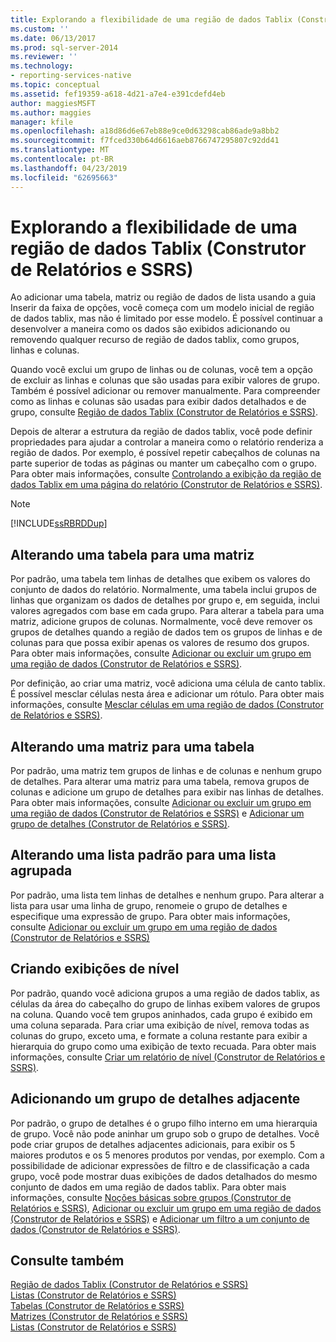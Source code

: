 ```yaml
---
title: Explorando a flexibilidade de uma região de dados Tablix (Construtor de Relatórios e SSRS) | Microsoft Docs
ms.custom: ''
ms.date: 06/13/2017
ms.prod: sql-server-2014
ms.reviewer: ''
ms.technology:
- reporting-services-native
ms.topic: conceptual
ms.assetid: fef19359-a618-4d21-a7e4-e391cdefd4eb
author: maggiesMSFT
ms.author: maggies
manager: kfile
ms.openlocfilehash: a18d86d6e67eb88e9ce0d63298cab86ade9a8bb2
ms.sourcegitcommit: f7fced330b64d6616aeb8766747295807c92dd41
ms.translationtype: MT
ms.contentlocale: pt-BR
ms.lasthandoff: 04/23/2019
ms.locfileid: "62695663"
---
```

# <a name="exploring-the-flexibility-of-a-tablix-data-region-report-builder-and-ssrs"></a>Explorando a flexibilidade de uma região de dados Tablix (Construtor de Relatórios e SSRS)
  Ao adicionar uma tabela, matriz ou região de dados de lista usando a guia Inserir da faixa de opções, você começa com um modelo inicial de região de dados tablix, mas não é limitado por esse modelo. É possível continuar a desenvolver a maneira como os dados são exibidos adicionando ou removendo qualquer recurso de região de dados tablix, como grupos, linhas e colunas.  
  
 Quando você exclui um grupo de linhas ou de colunas, você tem a opção de excluir as linhas e colunas que são usadas para exibir valores de grupo. Também é possível adicionar ou remover manualmente. Para compreender como as linhas e colunas são usadas para exibir dados detalhados e de grupo, consulte [Região de dados Tablix &#40;Construtor de Relatórios e SSRS&#41;](../tablix-data-region-report-builder-and-ssrs.md).  
  
 Depois de alterar a estrutura da região de dados tablix, você pode definir propriedades para ajudar a controlar a maneira como o relatório renderiza a região de dados. Por exemplo, é possível repetir cabeçalhos de colunas na parte superior de todas as páginas ou manter um cabeçalho com o grupo. Para obter mais informações, consulte [Controlando a exibição da região de dados Tablix em uma página do relatório &#40;Construtor de Relatórios e SSRS&#41;](controlling-the-tablix-data-region-display-on-a-report-page.md).  
  
> [!NOTE]  
>  [!INCLUDE[ssRBRDDup](../../includes/ssrbrddup-md.md)]  
  
## <a name="changing-a-table-to-a-matrix"></a>Alterando uma tabela para uma matriz  
 Por padrão, uma tabela tem linhas de detalhes que exibem os valores do conjunto de dados do relatório. Normalmente, uma tabela inclui grupos de linhas que organizam os dados de detalhes por grupo e, em seguida, inclui valores agregados com base em cada grupo. Para alterar a tabela para uma matriz, adicione grupos de colunas. Normalmente, você deve remover os grupos de detalhes quando a região de dados tem os grupos de linhas e de colunas para que possa exibir apenas os valores de resumo dos grupos. Para obter mais informações, consulte [Adicionar ou excluir um grupo em uma região de dados &#40;Construtor de Relatórios e SSRS&#41;](add-or-delete-a-group-in-a-data-region-report-builder-and-ssrs.md).  
  
 Por definição, ao criar uma matriz, você adiciona uma célula de canto tablix. É possível mesclar células nesta área e adicionar um rótulo. Para obter mais informações, consulte [Mesclar células em uma região de dados &#40;Construtor de Relatórios e SSRS&#41;](merge-cells-in-a-data-region-report-builder-and-ssrs.md).  
  
## <a name="changing-a-matrix-to-a-table"></a>Alterando uma matriz para uma tabela  
 Por padrão, uma matriz tem grupos de linhas e de colunas e nenhum grupo de detalhes. Para alterar uma matriz para uma tabela, remova grupos de colunas e adicione um grupo de detalhes para exibir nas linhas de detalhes. Para obter mais informações, consulte [Adicionar ou excluir um grupo em uma região de dados &#40;Construtor de Relatórios e SSRS&#41;](add-or-delete-a-group-in-a-data-region-report-builder-and-ssrs.md) e [Adicionar um grupo de detalhes &#40;Construtor de Relatórios e SSRS&#41;](add-a-details-group-report-builder-and-ssrs.md).  
  
## <a name="changing-a-default-list-to-a-grouped-list"></a>Alterando uma lista padrão para uma lista agrupada  
 Por padrão, uma lista tem linhas de detalhes e nenhum grupo. Para alterar a lista para usar uma linha de grupo, renomeie o grupo de detalhes e especifique uma expressão de grupo. Para obter mais informações, consulte [Adicionar ou excluir um grupo em uma região de dados &#40;Construtor de Relatórios e SSRS&#41;](add-or-delete-a-group-in-a-data-region-report-builder-and-ssrs.md)  
  
## <a name="creating-stepped-displays"></a>Criando exibições de nível  
 Por padrão, quando você adiciona grupos a uma região de dados tablix, as células da área do cabeçalho do grupo de linhas exibem valores de grupos na coluna. Quando você tem grupos aninhados, cada grupo é exibido em uma coluna separada. Para criar uma exibição de nível, remova todas as colunas do grupo, exceto uma, e formate a coluna restante para exibir a hierarquia do grupo como uma exibição de texto recuada. Para obter mais informações, consulte [Criar um relatório de nível &#40;Construtor de Relatórios e SSRS&#41;](create-a-stepped-report-report-builder-and-ssrs.md).  
  
## <a name="adding-an-adjacent-details-group"></a>Adicionando um grupo de detalhes adjacente  
 Por padrão, o grupo de detalhes é o grupo filho interno em uma hierarquia de grupo. Você não pode aninhar um grupo sob o grupo de detalhes. Você pode criar grupos de detalhes adjacentes adicionais, para exibir os 5 maiores produtos e os 5 menores produtos por vendas, por exemplo. Com a possibilidade de adicionar expressões de filtro e de classificação a cada grupo, você pode mostrar duas exibições de dados detalhados do mesmo conjunto de dados em uma região de dados tablix. Para obter mais informações, consulte [Noções básicas sobre grupos &#40;Construtor de Relatórios e SSRS&#41;](understanding-groups-report-builder-and-ssrs.md), [Adicionar ou excluir um grupo em uma região de dados &#40;Construtor de Relatórios e SSRS&#41;](add-or-delete-a-group-in-a-data-region-report-builder-and-ssrs.md) e [Adicionar um filtro a um conjunto de dados &#40;Construtor de Relatórios e SSRS&#41;](../report-data/add-a-filter-to-a-dataset-report-builder-and-ssrs.md).  
  
## <a name="see-also"></a>Consulte também  
 [Região de dados Tablix &#40;Construtor de Relatórios e SSRS&#41;](../tablix-data-region-report-builder-and-ssrs.md)   
 [Listas &#40;Construtor de Relatórios e SSRS&#41;](tables-matrices-and-lists-report-builder-and-ssrs.md)   
 [Tabelas &#40;Construtor de Relatórios e SSRS&#41;](tables-report-builder-and-ssrs.md)   
 [Matrizes &#40;Construtor de Relatórios e SSRS&#41;](create-a-matrix-report-builder-and-ssrs.md)   
 [Listas &#40;Construtor de Relatórios e SSRS&#41;](create-invoices-and-forms-with-lists-report-builder-and-ssrs.md)  
  
  
